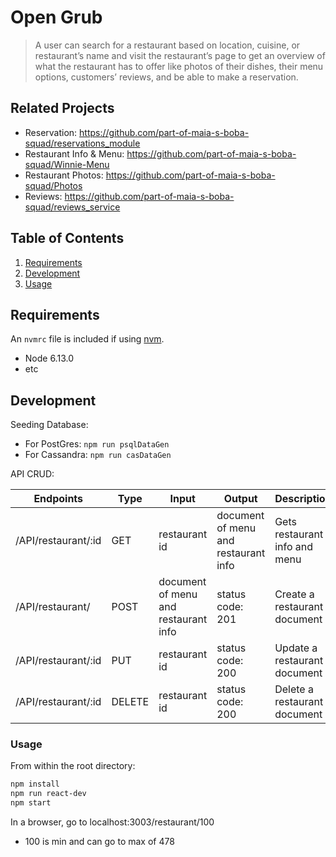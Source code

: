 # Open Grub

> A user can search for a restaurant based on location, cuisine, or restaurant’s name and visit the restaurant’s page to get an overview of what the restaurant has to offer like photos of their dishes, their menu options, customers’ reviews, and be able to make a reservation.

## Related Projects

  - Reservation: https://github.com/part-of-maia-s-boba-squad/reservations_module
  - Restaurant Info & Menu: https://github.com/part-of-maia-s-boba-squad/Winnie-Menu
  - Restaurant Photos: https://github.com/part-of-maia-s-boba-squad/Photos
  - Reviews: https://github.com/part-of-maia-s-boba-squad/reviews_service

## Table of Contents

1. [Requirements](#requirements)
1. [Development](#Development)
1. [Usage](#Usage)

## Requirements

An `nvmrc` file is included if using [nvm](https://github.com/creationix/nvm).

- Node 6.13.0
- etc

## Development

Seeding Database:
  - For PostGres: `npm run psqlDataGen`
  - For Cassandra: `npm run casDataGen`

API CRUD:

| Endpoints            | Type   | Input                                | Output                               | Description                   |
| -------------------- |------| ------------------------------------| ------------------------------------| -----------------------------|
| /API/restaurant/:id  | GET    | restaurant id                        | document of menu and restaurant info | Gets restaurant info and menu |
| /API/restaurant/     | POST   | document of menu and restaurant info | status code: 201                     | Create a restaurant document  |
| /API/restaurant/:id  | PUT    | restaurant id                        | status code: 200                     | Update a restaurant document  |
| /API/restaurant/:id  | DELETE | restaurant id                        | status code: 200                     | Delete a restaurant document  |

### Usage

From within the root directory:

```sh
npm install
npm run react-dev
npm start
```
In a browser, go to localhost:3003/restaurant/100
- 100 is min and can go to max of 478
